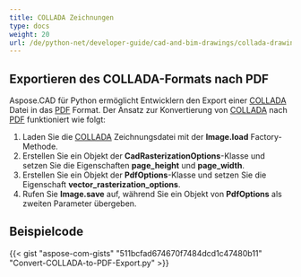 ```yaml
---
title: COLLADA Zeichnungen
type: docs
weight: 20
url: /de/python-net/developer-guide/cad-and-bim-drawings/collada-drawings/
---
```


## **Exportieren des COLLADA-Formats nach PDF**

Aspose.CAD für Python ermöglicht Entwicklern den Export einer [COLLADA](https://docs.fileformat.com/3d/dae/) Datei in das [PDF](https://docs.fileformat.com/pdf/) Format. Der Ansatz zur Konvertierung von [COLLADA](https://docs.fileformat.com/3d/dae/) nach [PDF](https://docs.fileformat.com/pdf/) funktioniert wie folgt:

1. Laden Sie die [COLLADA](https://docs.fileformat.com/3d/dae/) Zeichnungsdatei mit der **Image.load** Factory-Methode.
1. Erstellen Sie ein Objekt der **CadRasterizationOptions**-Klasse und setzen Sie die Eigenschaften **page_height** und **page_width**.
1. Erstellen Sie ein Objekt der **PdfOptions**-Klasse und setzen Sie die Eigenschaft **vector_rasterization_options**.
1. Rufen Sie **Image.save** auf, während Sie ein Objekt von **PdfOptions** als zweiten Parameter übergeben.

## Beispielcode

{{< gist "aspose-com-gists" "511bcfad674670f7484dcd1c47480b11" "Convert-COLLADA-to-PDF-Export.py" >}}
